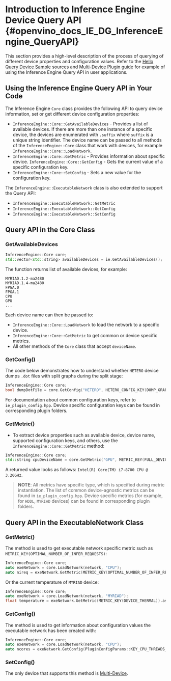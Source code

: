 Introduction to Inference Engine Device Query API {#openvino_docs_IE_DG_InferenceEngine_QueryAPI}
===============================

This section provides a high-level description of the process of querying of different device properties and configuration values.
Refer to the [Hello Query Device Sample](../../inference-engine/samples/hello_query_device/README.md) sources and [Multi-Device Plugin guide](supported_plugins/MULTI.md) for example of using the Inference Engine Query API in user applications.

## Using the Inference Engine Query API in Your Code

The Inference Engine `Core` class provides the following API to query device information, set or get different device configuration properties:

* <code>InferenceEngine::Core::GetAvailableDevices</code> - Provides a list of available devices. If there are more than one instance of a specific device, the devices are enumerated with `.suffix` where `suffix` is a unique string identifier. The device name can be passed to all methods of the `InferenceEngine::Core` class that work with devices, for example `InferenceEngine::Core::LoadNetwork`.
* <code>InferenceEngine::Core::GetMetric</code> - Provides information about specific device.
  <code>InferenceEngine::Core::GetConfig</code> - Gets the current value of a specific configuration key.
* <code>InferenceEngine::Core::SetConfig</code> - Sets a new value for the configuration key.

The `InferenceEngine::ExecutableNetwork` class is also extended to support the Query API:

* <code>InferenceEngine::ExecutableNetwork::GetMetric</code>
* <code>InferenceEngine::ExecutableNetwork::GetConfig</code>
* <code>InferenceEngine::ExecutableNetwork::SetConfig</code>

## Query API in the Core Class

### GetAvailableDevices

```cpp
InferenceEngine::Core core;
std::vector<std::string> availableDevices = ie.GetAvailableDevices();
```

The function returns list of available devices, for example:
```
MYRIAD.1.2-ma2480
MYRIAD.1.4-ma2480
FPGA.0
FPGA.1
CPU
GPU
...
```

Each device name can then be passed to:

* `InferenceEngine::Core::LoadNetwork` to load the network to a specific device.
* `InferenceEngine::Core::GetMetric` to get common or device specific metrics.
* All other methods of the `Core` class that accept `deviceName`.

### GetConfig()

The code below demonstrates how to understand whether `HETERO` device dumps `.dot` files with split graphs during the split stage:

```cpp
InferenceEngine::Core core;
bool dumpDotFile = core.GetConfig("HETERO", HETERO_CONFIG_KEY(DUMP_GRAPH_DOT)).as<bool>();
```

For documentation about common configuration keys, refer to `ie_plugin_config.hpp`. Device specific configuration keys can be found in corresponding plugin folders.

### GetMetric()

* To extract device properties such as available device, device name, supported configuration keys, and others, use the `InferenceEngine::Core::GetMetric` method:

```cpp
InferenceEngine::Core core;
std::string cpuDeviceName = core.GetMetric("GPU", METRIC_KEY(FULL_DEVICE_NAME)).as<std::string>();
```

A returned value looks as follows: `Intel(R) Core(TM) i7-8700 CPU @ 3.20GHz`.

> **NOTE**: All metrics have specific type, which is specified during metric instantiation. The list of common device-agnostic metrics can be found in `ie_plugin_config.hpp`. Device specific metrics (for example, for `HDDL`, `MYRIAD` devices) can be found in corresponding plugin folders.

## Query API in the ExecutableNetwork Class

### GetMetric()

The method is used to get executable network specific metric such as `METRIC_KEY(OPTIMAL_NUMBER_OF_INFER_REQUESTS)`:
```cpp
InferenceEngine::Core core;
auto exeNetwork = core.LoadNetwork(network, "CPU");
auto nireq = exeNetwork.GetMetric(METRIC_KEY(OPTIMAL_NUMBER_OF_INFER_REQUESTS)).as<unsigned int>();
```

Or the current temperature of `MYRIAD` device:
```cpp
InferenceEngine::Core core;
auto exeNetwork = core.LoadNetwork(network, "MYRIAD");
float temperature = exeNetwork.GetMetric(METRIC_KEY(DEVICE_THERMAL)).as<float>();
```

### GetConfig()

The method is used to get information about configuration values the executable network has been created with:

```cpp
InferenceEngine::Core core;
auto exeNetwork = core.LoadNetwork(network, "CPU");
auto ncores = exeNetwork.GetConfig(PluginConfigParams::KEY_CPU_THREADS_NUM).as<std::string>();
```

### SetConfig()

The only device that supports this method is [Multi-Device](supported_plugins/MULTI.md).
